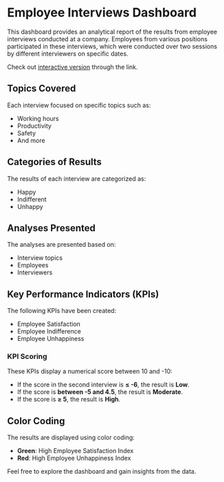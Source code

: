 # Employee Interviews Dashboard

This dashboard provides an analytical report of the results from employee interviews conducted at a company. Employees from various positions participated in these interviews, which were conducted over two sessions by different interviewers on specific dates.

Check out [interactive version](https://app.powerbi.com/view?r=eyJrIjoiYjY3YTA3NDgtNzBmOS00OTAyLWIzM2YtMDVkNzNlNTAyZWVhIiwidCI6IjQ0ODI2YzYyLTA3MWEtNDY0YS05ZjA2LTk5ZmFlN2IwZDY2ZiIsImMiOjEwfQ%3D%3D) through the link.

## Topics Covered
Each interview focused on specific topics such as:
- Working hours
- Productivity
- Safety
- And more

## Categories of Results
The results of each interview are categorized as:
- Happy
- Indifferent
- Unhappy

## Analyses Presented
The analyses are presented based on:
- Interview topics
- Employees
- Interviewers

## Key Performance Indicators (KPIs)
The following KPIs have been created:
- Employee Satisfaction
- Employee Indifference
- Employee Unhappiness

### KPI Scoring
These KPIs display a numerical score between 10 and -10:
- If the score in the second interview is **≤ -6**, the result is **Low**.
- If the score is **between -5 and 4.5**, the result is **Moderate**.
- If the score is **≥ 5**, the result is **High**.

## Color Coding
The results are displayed using color coding:
- **Green**: High Employee Satisfaction Index
- **Red**: High Employee Unhappiness Index

Feel free to explore the dashboard and gain insights from the data.
